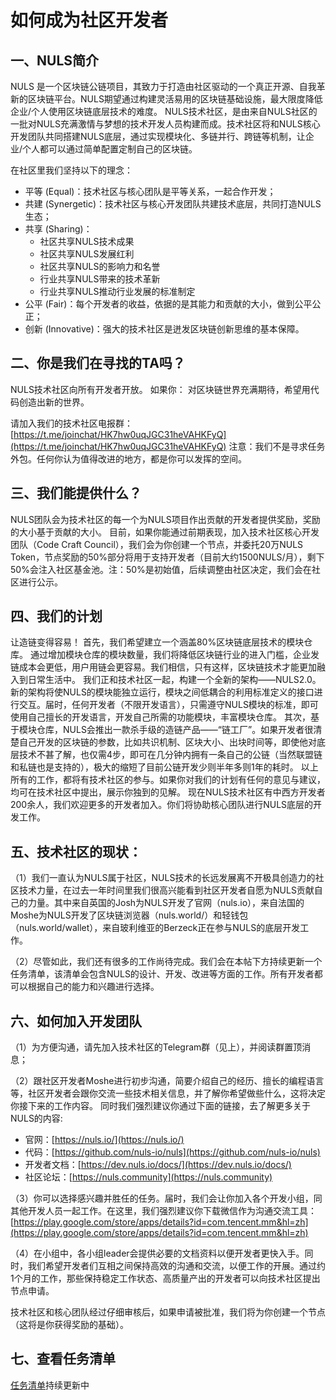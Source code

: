 
# 如何成为社区开发者

## 一、NULS简介
NULS 是一个区块链公链项目，其致力于打造由社区驱动的一个真正开源、自我革新的区块链平台。NULS期望通过构建灵活易用的区块链基础设施，最大限度降低企业/个人使用区块链底层技术的难度。
NULS技术社区，是由来自NULS社区的一批对NULS充满激情与梦想的技术开发人员构建而成。技术社区将和NULS核心开发团队共同搭建NULS底层，通过实现模块化、多链并行、跨链等机制，让企业/个人都可以通过简单配置定制自己的区块链。

在社区里我们坚持以下的理念：
- 平等 (Equal)：技术社区与核心团队是平等关系，一起合作开发；
- 共建 (Synergetic)：技术社区与核心开发团队共建技术底层，共同打造NULS生态；
- 共享 (Sharing)：
    - 社区共享NULS技术成果
    - 社区共享NULS发展红利
    - 社区共享NULS的影响力和名誉
    - 行业共享NULS带来的技术革新
    - 行业共享NULS推动行业发展的标准制定
- 公平 (Fair)：每个开发者的收益，依据的是其能力和贡献的大小，做到公平公正；
- 创新 (Innovative)：强大的技术社区是迸发区块链创新思维的基本保障。

## 二、你是我们在寻找的TA吗？
NULS技术社区向所有开发者开放。
如果你：
对区块链世界充满期待，希望用代码创造出新的世界。

请加入我们的技术社区电报群：[https://t.me/joinchat/HK7hw0uqJGC31heVAHKFyQ](https://t.me/joinchat/HK7hw0uqJGC31heVAHKFyQ)
注意：我们不是寻求任务外包。任何你认为值得改进的地方，都是你可以发挥的空间。

## 三、我们能提供什么？
NULS团队会为技术社区的每一个为NULS项目作出贡献的开发者提供奖励，奖励的大小基于贡献的大小。
目前，如果你能通过前期表现，加入技术社区核心开发团队（Code Craft Council），我们会为你创建一个节点，并委托20万NULS Token，节点奖励的50%部分将用于支持开发者（目前大约1500NULS/月），剩下50%会注入社区基金池。注：50%是初始值，后续调整由社区决定，我们会在社区进行公示。

## 四、我们的计划
让造链变得容易！
首先，我们希望建立一个涵盖80%区块链底层技术的模块仓库。
通过增加模块仓库的模块数量，我们将降低区块链行业的进入门槛，企业发链成本会更低，用户用链会更容易。我们相信，只有这样，区块链技术才能更加融入到日常生活中。
我们正和技术社区一起，构建一个全新的架构——NULS2.0。新的架构将使NULS的模块能独立运行，模块之间低耦合的利用标准定义的接口进行交互。届时，任何开发者（不限开发语言），只需遵守NULS模块的标准，即可使用自己擅长的开发语言，开发自己所需的功能模块，丰富模块仓库。
其次，基于模块仓库，NULS会推出一款杀手级的造链产品——“链工厂”。如果开发者很清楚自己开发的区块链的参数，比如共识机制、区块大小、出块时间等，即使他对底层技术不甚了解，也仅需4步，即可在几分钟内拥有一条自己的公链（当然联盟链和私链也是支持的），极大的缩短了目前公链开发少则半年多则1年的耗时。
以上所有的工作，都将有技术社区的参与。如果你对我们的计划有任何的意见与建议，均可在技术社区中提出，展示你独到的见解。
现在NULS技术社区有中西方开发者200余人，我们欢迎更多的开发者加入。你们将协助核心团队进行NULS底层的开发工作。

## 五、技术社区的现状：

（1）我们一直认为NULS属于社区，NULS技术的长远发展离不开极具创造力的社区技术力量，在过去一年时间里我们很高兴能看到社区开发者自愿为NULS贡献自己的力量。其中来自英国的Josh为NULS开发了官网（nuls.io），来自法国的Moshe为NULS开发了区块链浏览器（nuls.world/）和轻钱包（nuls.world/wallet），来自玻利维亚的Berzeck正在参与NULS的底层开发工作。

（2）尽管如此，我们还有很多的工作尚待完成。我们会在本帖下方持续更新一个任务清单，该清单会包含NULS的设计、开发、改进等方面的工作。所有开发者都可以根据自己的能力和兴趣进行选择。

## 六、如何加入开发团队
（1）为方便沟通，请先加入技术社区的Telegram群（见上），并阅读群置顶消息；

（2）跟社区开发者Moshe进行初步沟通，简要介绍自己的经历、擅长的编程语言等，社区开发者会跟你交流一些技术相关信息，并了解你希望做些什么，这将决定你接下来的工作内容。
同时我们强烈建议你通过下面的链接，去了解更多关于NULS的内容:

- 官网：[https://nuls.io/](https://nuls.io/)
- 代码：[https://github.com/nuls-io/nuls](https://github.com/nuls-io/nuls)
- 开发者文档：[https://dev.nuls.io/docs/](https://dev.nuls.io/docs/)
- 社区论坛：[https://nuls.community](https://nuls.community)

（3）你可以选择感兴趣并胜任的任务。届时，我们会让你加入各个开发小组，同其他开发人员一起工作。在这里，我们强烈建议你下载微信作为沟通交流工具：
[https://play.google.com/store/apps/details?id=com.tencent.mm&hl=zh](https://play.google.com/store/apps/details?id=com.tencent.mm&hl=zh)

（4）在小组中，各小组leader会提供必要的文档资料以便开发者更快入手。同时，我们希望开发者们互相之间保持高效的沟通和交流，以便工作的开展。通过约1个月的工作，那些保持稳定工作状态、高质量产出的开发者可以向技术社区提出节点申请。

技术社区和核心团队经过仔细审核后，如果申请被批准，我们将为你创建一个节点（这将是你获得奖励的基础）。

## 七、查看任务清单

[任务清单](https://nuls.community/d/90-nuls)持续更新中

